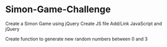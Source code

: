 # Simon-Game-Challenge

Create a Simon Game using jQuery
Create JS file
Add/Link JavaScript and jQuery

Create function to generate new random numbers between 0 and 3
